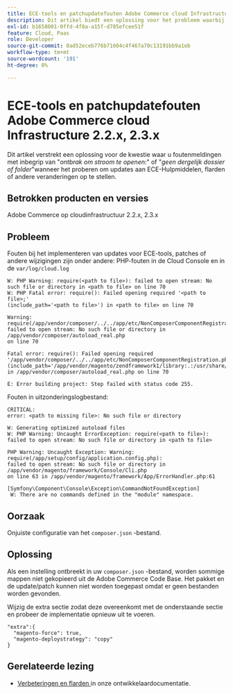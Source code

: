 ```yaml
---
title: ECE-tools en patchupdatefouten Adobe Commerce cloud Infrastructure 2.2.x, 2.3.x
description: Dit artikel biedt een oplossing voor het probleem waarbij foutberichten worden weergegeven zoals "*kan de stream niet openen:*" of "*Dit bestand of deze map is niet beschikbaar*" wanneer u probeert updates te implementeren naar ECE-gereedschappen, patches of andere wijzigingen.
exl-id: b1658001-0ffd-4f8a-a15f-d785efcee51f
feature: Cloud, Paas
role: Developer
source-git-commit: 0ad52eceb776b71604c4f467a70c13191bb9a1eb
workflow-type: tm+mt
source-wordcount: '191'
ht-degree: 0%

---
```


# ECE-tools en patchupdatefouten Adobe Commerce cloud Infrastructure 2.2.x, 2.3.x

Dit artikel verstrekt een oplossing voor de kwestie waar u foutenmeldingen met inbegrip van &quot;*ontbrak om stroom te openen:*&quot; of &quot;*geen dergelijk dossier of folder*&quot;wanneer het proberen om updates aan ECE-Hulpmiddelen, flarden of andere veranderingen op te stellen.

## Betrokken producten en versies

Adobe Commerce op cloudinfrastructuur 2.2.x, 2.3.x

## Probleem

Fouten bij het implementeren van updates voor ECE-tools, patches of andere wijzigingen zijn onder andere: PHP-fouten in de Cloud Console en in de `var/log/cloud.log`

```
W: PHP Warning: require(<path to file>): failed to open stream: No such file or directory in <path to file> on line 70
W: PHP Fatal error: require(): Failed opening required '<path to file>;'
(include_path='<path to file>') in <path to file> on line 70

Warning: require(/app/vendor/composer/../../app/etc/NonComposerComponentRegistration.php):
failed to open stream: No such file or directory in /app/vendor/composer/autoload_real.php
on line 70

Fatal error: require(): Failed opening required '/app/vendor/composer/../../app/etc/NonComposerComponentRegistration.php'
(include_path='/app/vendor/magento/zendframework1/library:.:/usr/share/php')
in /app/vendor/composer/autoload_real.php on line 70

E: Error building project: Step failed with status code 255.
```

Fouten in uitzonderingslogbestand:

```
CRITICAL:
error: <path to missing file>: No such file or directory
```

```
W: Generating optimized autoload files
W: PHP Warning: Uncaught ErrorException: require(<path to file>):
failed to open stream: No such file or directory in <path to file>
```

```
PHP Warning: Uncaught Exception: Warning: require(/app/setup/config/application.config.php):
failed to open stream: No such file or directory in /app/vendor/magento/framework/Console/Cli.php
on line 63 in /app/vendor/magento/framework/App/ErrorHandler.php:61
```

```
[Symfony\Component\Console\Exception\CommandNotFoundException]
 W: There are no commands defined in the "module" namespace.
```

## Oorzaak

Onjuiste configuratie van het `composer.json` -bestand.

## Oplossing

Als een instelling ontbreekt in uw `composer.json` -bestand, worden sommige mappen niet gekopieerd uit de Adobe Commerce Code Base. Het pakket en de update/patch kunnen niet worden toegepast omdat er geen bestanden worden gevonden.

Wijzig de extra sectie zodat deze overeenkomt met de onderstaande sectie en probeer de implementatie opnieuw uit te voeren.

```
"extra":{
  "magento-force": true,
  "magento-deploystrategy": "copy"
}
```

## Gerelateerde lezing

* [ Verbeteringen en flarden ](https://devdocs.magento.com/guides/v2.3/cloud/project/project-upgrade-parent.html?itm_source=devdocs&amp;itm_medium=search_page&amp;itm_campaign=federated_search&amp;itm_term=update%20ece%20tools) in onze ontwikkelaardocumentatie.
